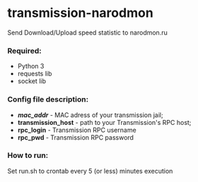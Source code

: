 # transmission-narodmon
Send Download/Upload speed statistic to narodmon.ru

### Required:
* Python 3
* requests lib
* socket lib

### Config file description:
* **_mac_addr_** - MAC adress of your transmission jail;
* **transmission_host** - path to your Transmission's RPC host;
* **rpc_login** - Transmission RPC username
* **rpc_pwd** - Transmission RPC password

### How to run:
Set run.sh to crontab every 5 (or less) minutes execution
